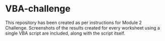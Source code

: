 # VBA-challenge

This repository has been created as per instructions for Module 2 Challenge. Screenshots of the results created for every worksheet using a single VBA script are included, along with the script itself.
